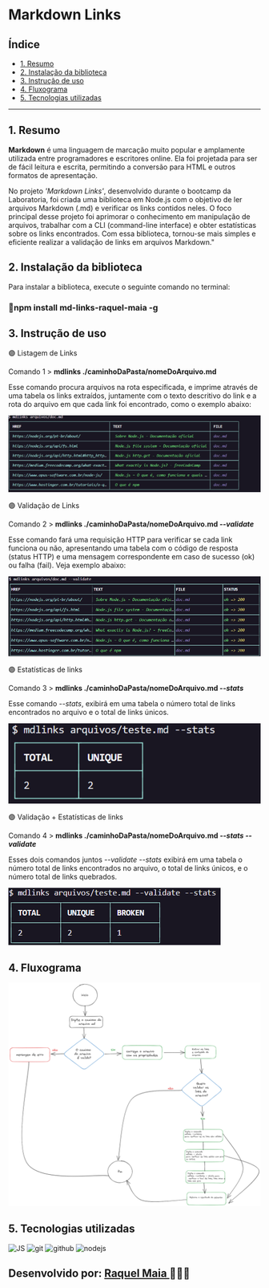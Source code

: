# Markdown Links

## Índice

* [1. Resumo](#1-resumo)
* [2. Instalação da biblioteca ](#2-instalação-do-biblioteca)
* [3. Instrução de uso](#3-instrução-de-uso)
* [4. Fluxograma ](#4-fluxograma)
* [5. Tecnologias utilizadas](#5-tecnologias-utilizadas)


***

## 1. Resumo
**Markdown** é uma linguagem de marcação muito popular e amplamente utilizada entre programadores e escritores online. Ela foi projetada para ser de fácil leitura e escrita, permitindo a conversão para HTML e outros formatos de apresentação.

No projeto *'Markdown Links'*, desenvolvido durante o bootcamp da Laboratoria, foi criada uma biblioteca em Node.js com o objetivo de ler arquivos Markdown (.md) e verificar os links contidos neles. O foco principal desse projeto foi aprimorar o conhecimento em manipulação de arquivos, trabalhar com a CLI (command-line interface) e obter estatísticas sobre os links encontrados. Com essa biblioteca, tornou-se mais simples e eficiente realizar a validação de links em arquivos Markdown."
## 2.  Instalação da biblioteca
Para instalar a biblioteca, execute o seguinte comando no terminal:

### 🔹npm install md-links-raquel-maia -g

## 3. Instrução de uso 

🟣 Listagem de Links 

Comando 1 > **mdlinks ./caminhoDaPasta/nomeDoArquivo.md** 

Esse comando procura arquivos na rota especificada, e imprime através de uma tabela os links extraídos, juntamente com o texto descritivo do link e a rota do arquivo em que cada link foi encontrado, como o exemplo abaixo:

<img src= ".\comando1.png" /> 

🟣 Validação de Links 

Comando 2 > **mdlinks ./caminhoDaPasta/nomeDoArquivo.md _--validate_** 

Esse comando fará uma requisição HTTP para verificar se cada link funciona ou não, apresentando uma tabela com o código de resposta (status HTTP) e uma mensagem correspondente em caso de sucesso (ok) ou falha (fail). Veja exemplo abaixo:

<img src= ".\comando2.png" /> 

🟣 Estatísticas de links 

Comando 3 > **mdlinks ./caminhoDaPasta/nomeDoArquivo.md _--stats_** 

Esse comando _--stats_, exibirá em uma tabela o número total de links encontrados no arquivo e o total de links únicos.

<img src= ".\comando4.png" />

🟣 Validação + Estatísticas de links 

Comando 4 > **mdlinks ./caminhoDaPasta/nomeDoArquivo.md _--stats --validate_**

Esses dois comandos juntos  _--validate --stats_ exibirá em uma tabela o número total de links encontrados no arquivo, o total de links únicos, e o número total de links quebrados. 

<img src= ".\comando3.png" /> 

## 4.  Fluxograma
<img src= ".\fluxo-f.png"/> 

## 5. Tecnologias utilizadas
 <img alt="JS" height="50" src="https://cdn2.iconfinder.com/data/icons/designer-skills/128/code-programming-javascript-software-develop-command-language-256.png"> <img alt="git" height="40" src="https://cdn3.iconfinder.com/data/icons/social-media-2169/24/social_media_social_media_logo_git-256.png"/> <img alt="github" height="45" src="https://cdn1.iconfinder.com/data/icons/unicons-line-vol-3/24/github-256.png"/> <img alt="nodejs" height="45" src="https://cdn.icon-icons.com/icons2/2415/PNG/512/nodejs_plain_logo_icon_146409.png"/> 

## Desenvolvido por: [Raquel Maia ](https://www.linkedin.com/in/raquel-maia-860/) 👩🏽‍💻 
